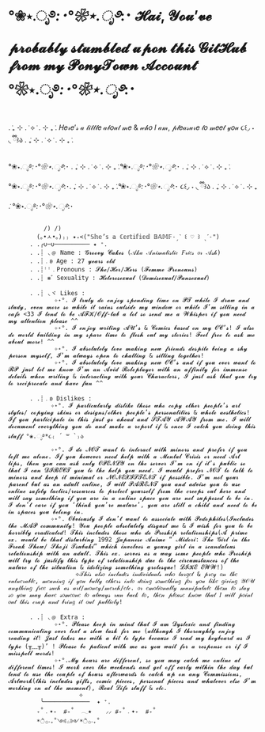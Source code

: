 # °❀⋆.ೃ࿔*:･°❀⋆.ೃ࿔*:･ 𝓗𝓪𝓲, 𝓨𝓸𝓾’𝓿𝓮 𝓹𝓻𝓸𝓫𝓪𝓫𝓵𝔂 𝓼𝓽𝓾𝓶𝓫𝓵𝓮𝓭 𝓾𝓹𝓸𝓷 𝓽𝓱𝓲𝓼 𝓖𝓲𝓽𝓗𝓾𝓫 𝓯𝓻𝓸𝓶 𝓶𝔂 𝓟𝓸𝓷𝔂𝓣𝓸𝔀𝓷 𝓐𝓬𝓬𝓸𝓾𝓷𝓽 °❀⋆.ೃ࿔*:･°❀⋆.ೃ࿔*:･

 . ݁₊ ⊹ . ݁ ⟡ ݁ . ⊹ ₊ ݁. 𝐻𝑒𝓇𝑒’𝓈 𝒶 𝓁𝒾𝓉𝓉𝓁𝑒 𝒶𝒷𝑜𝓊𝓉 𝓂𝑒 & 𝓌𝒽𝑜 𝐼 𝒶𝓂, 𝓅𝓁𝑒𝒶𝓈𝓊𝓇𝑒 𝓉𝑜 𝓂𝑒𝑒𝓉 𝓎𝑜𝓊 ૮꒰◞ ˕ ◟ ྀི꒱ა . ݁₊ ⊹ . ݁ ⟡ ݁ . ⊹ ₊ ݁. 
 
°❀⋆.ೃ࿔*:･°❀⋆.ೃ࿔*:･ . ݁₊ ⊹ . ݁ ⟡ ݁ . ⊹ ₊ ݁.°❀⋆.ೃ࿔*:･°❀⋆.ೃ࿔*:･ . ݁₊ ⊹ . ݁ ⟡ ݁ . ⊹ ₊ ݁.  °❀⋆.ೃ࿔*:･°❀⋆.ೃ࿔*:･. ݁₊ ⊹ . ݁ ⟡ ݁ . ⊹ ₊ ݁.°❀⋆.ೃ࿔*:･°❀⋆.ೃ࿔*:･ ૮꒰◞ ˕ ◟ ྀི꒱ა . ݁₊ ⊹ . ݁ ⟡ ݁ . ⊹ ₊ ݁. °❀⋆.ೃ࿔*:･°❀⋆.ೃ࿔*:･  
          
              /) /)
            (｡•ㅅ•｡)₎₎ ✦₊<("𝕊𝕙𝕖’𝕤 𝕒 ℂ𝕖𝕣𝕥𝕚𝕗𝕚𝕖𝕕 𝔹𝔸𝕄𝔽˗ˏˋ ꒰ ♡ ꒱ ˎˊ˗")
          . .╭∪─∪────────── ✦ ⁺.
          . .┊ ◟﹫ Name : 𝓖𝓻𝓸𝓸𝓿𝔂 𝓒𝓪𝓴𝓮𝓼 (𝒜𝓀𝒶 𝒜𝓃𝒾𝓂𝒶𝓁𝒾𝓈𝓉𝒾𝒸 𝐹𝓇𝒾𝑒𝓈 𝑜𝓇 𝒜𝓈𝒽)
          . .┊﹒𐐪 Age : 27 𝔂𝓮𝓪𝓻𝓼 𝓸𝓵𝓭
          . .┊ꜝꜝ﹒Pronouns : 𝓢𝓱𝓮/𝓗𝓮𝓻/𝓗𝓮𝓻𝓼 (𝓕𝓮𝓶𝓶𝓮 𝓟𝓻𝓸𝓷𝓸𝓾𝓷𝓼)
          . .┊ ⨳゛Sexuality : 𝓗𝓮𝓽𝓮𝓻𝓸𝓼𝓮𝔁𝓾𝓪𝓵 (𝓓𝓮𝓶𝓲𝓼𝓮𝔁𝓾𝓪𝓵/𝓟𝓪𝓷𝓼𝓮𝔁𝓾𝓪𝓵)
          
          . .┊ ◟ヾ Likes : 
                 ✧˖°. 𝓘 𝓽𝓻𝓾𝓵𝔂 𝓭𝓸 𝓮𝓷𝓳𝓸𝔂 𝓼𝓹𝓮𝓷𝓭𝓲𝓷𝓰 𝓽𝓲𝓶𝓮 𝓸𝓷 𝓟𝓣 𝔀𝓱𝓲𝓵𝓮 𝓘 𝓭𝓻𝓪𝔀 𝓪𝓷𝓭 𝓼𝓽𝓾𝓭𝔂, 𝓮𝓿𝓮𝓷 𝓶𝓸𝓻𝓮 𝓼𝓸 𝔀𝓱𝓲𝓵𝓮 𝓲𝓽 𝓻𝓪𝓲𝓷𝓼 𝓸𝓾𝓽𝓼𝓲𝓭𝓮 𝓶𝔂 𝔀𝓲𝓷𝓭𝓸𝔀 𝓸𝓻 𝔀𝓱𝓲𝓵𝓮 𝓘’𝓶 𝓼𝓲𝓽𝓽𝓲𝓷𝓰 𝓲𝓷 𝓪 𝓬𝓪𝓯𝓮 <33 𝓘 𝓽𝓮𝓷𝓭 𝓽𝓸 𝓫𝓮 𝓐𝓕𝓚/𝓞𝓯𝓯-𝓽𝓪𝓫 𝓪 𝓵𝓸𝓽 𝓼𝓸 𝓼𝓮𝓷𝓭 𝓶𝓮 𝓪 𝓦𝓱𝓲𝓼𝓹𝓮𝓻 𝓲𝓯 𝔂𝓸𝓾 𝓷𝓮𝓮𝓭 𝓶𝔂 𝓪𝓽𝓽𝓮𝓷𝓽𝓲𝓸𝓷 𝓹𝓵𝓮𝓪𝓼𝓮 ^^  
                 ✧˖°. 𝓘 𝓮𝓷𝓳𝓸𝔂 𝔀𝓻𝓲𝓽𝓲𝓷𝓰 𝓐𝓤’𝓼 & 𝓒𝓸𝓶𝓲𝓬𝓼 𝓫𝓪𝓼𝓮𝓭 𝓸𝓷 𝓶𝔂 𝓞𝓒’𝓼! 𝓘 𝓪𝓵𝓼𝓸 𝓭𝓸 𝔀𝓸𝓻𝓵𝓭 𝓫𝓾𝓲𝓵𝓭𝓲𝓷𝓰 𝓲𝓷 𝓶𝔂 𝓼𝓹𝓪𝓻𝓮 𝓽𝓲𝓶𝓮 𝓽𝓸 𝓯𝓵𝓮𝓼𝓱 𝓸𝓾𝓽 𝓶𝔂 𝓼𝓽𝓸𝓻𝓲𝓮𝓼! 𝓕𝓮𝓮𝓵 𝓯𝓻𝓮𝓮 𝓽𝓸 𝓪𝓼𝓴 𝓶𝓮 𝓪𝓫𝓸𝓾𝓽 𝓶𝓸𝓻𝓮! ^^
                 ✧˖°. 𝓘 𝓪𝓫𝓼𝓸𝓵𝓾𝓽𝓮𝓵𝔂 𝓵𝓸𝓿𝓮 𝓶𝓪𝓴𝓲𝓷𝓰 𝓷𝓮𝔀 𝓯𝓻𝓲𝓮𝓷𝓭𝓼 𝓭𝓮𝓼𝓹𝓲𝓽𝓮 𝓫𝓮𝓲𝓷𝓰 𝓪 𝓼𝓱𝔂 𝓹𝓮𝓻𝓼𝓸𝓷 𝓶𝔂𝓼𝓮𝓵𝓯, 𝓘’𝓶 𝓪𝓵𝔀𝓪𝔂𝓼 𝓸𝓹𝓮𝓷 𝓽𝓸 𝓬𝓱𝓪𝓽𝓽𝓲𝓷𝓰 & 𝓼𝓲𝓽𝓽𝓲𝓷𝓰 𝓽𝓸𝓰𝓮𝓽𝓱𝓮𝓻!
                 ✧˖°. 𝓘 𝓪𝓫𝓼𝓸𝓵𝓾𝓽𝓮𝓵𝔂 𝓵𝓸𝓿𝓮 𝓶𝓪𝓴𝓲𝓷𝓰 𝓷𝓮𝔀 𝓞𝓒’𝓼 𝓪𝓷𝓭 𝓲𝓯 𝔂𝓸𝓾 𝓮𝓿𝓮𝓻 𝔀𝓪𝓷𝓽 𝓽𝓸 𝓡𝓟 𝓳𝓾𝓼𝓽 𝓵𝓮𝓽 𝓶𝓮 𝓴𝓷𝓸𝔀 𝓘’𝓶 𝓪𝓷 𝓐𝓿𝓲𝓭 𝓡𝓸𝓵𝓮𝓹𝓵𝓪𝔂𝓮𝓻 𝔀𝓲𝓽𝓱 𝓪𝓷 𝓪𝓯𝓯𝓲𝓷𝓲𝓽𝔂 𝓯𝓸𝓻 𝓲𝓶𝓶𝓮𝓷𝓼𝓮 𝓭𝓮𝓽𝓪𝓲𝓵𝓼 𝔀𝓱𝓮𝓷 𝔀𝓻𝓲𝓽𝓲𝓷𝓰 & 𝓲𝓷𝓽𝓮𝓻𝓪𝓬𝓽𝓲𝓷𝓰 𝔀𝓲𝓽𝓱 𝔂𝓸𝓾𝓻 𝓒𝓱𝓪𝓻𝓪𝓬𝓽𝓮𝓻𝓼, 𝓘 𝓳𝓾𝓼𝓽 𝓪𝓼𝓴 𝓽𝓱𝓪𝓽 𝔂𝓸𝓾 𝓽𝓻𝔂 𝓽𝓸 𝓻𝓮𝓬𝓲𝓹𝓻𝓸𝓬𝓪𝓽𝓮 𝓪𝓷𝓭 𝓱𝓪𝓿𝓮 𝓯𝓾𝓷 ^^
                 
          . .┊﹒𐐪 Dislikes : 
                ✧˖°. 𝓘 𝓹𝓪𝓻𝓽𝓲𝓬𝓾𝓵𝓪𝓻𝓵𝔂 𝓭𝓲𝓼𝓵𝓲𝓴𝓮 𝓽𝓱𝓸𝓼𝓮 𝔀𝓱𝓸 𝓬𝓸𝓹𝔂 𝓸𝓽𝓱𝓮𝓻 𝓹𝓮𝓸𝓹𝓵𝓮’𝓼 𝓪𝓻𝓽 𝓼𝓽𝔂𝓵𝓮𝓼/ 𝓬𝓸𝓹𝔂𝓲𝓷𝓰 𝓼𝓴𝓲𝓷𝓼 𝓸𝓻 𝓭𝓮𝓼𝓲𝓰𝓷𝓼/𝓸𝓽𝓱𝓮𝓻 𝓹𝓮𝓸𝓹𝓵𝓮’𝓼 𝓹𝓮𝓻𝓼𝓸𝓷𝓪𝓵𝓲𝓽𝓲𝓮𝓼 & 𝔀𝓱𝓸𝓵𝓮 𝓪𝓮𝓼𝓽𝓱𝓮𝓽𝓲𝓬𝓼! 𝓘𝓯 𝔂𝓸𝓾 𝓹𝓪𝓻𝓽𝓲𝓬𝓲𝓹𝓪𝓽𝓮 𝓲𝓷 𝓽𝓱𝓲𝓼 𝓳𝓾𝓼𝓽 𝓰𝓸 𝓪𝓱𝓮𝓪𝓭 𝓪𝓷𝓭 𝓢𝓣𝓐𝓨 𝓐𝓦𝓐𝓨 𝓯𝓻𝓸𝓶 𝓶𝓮. 𝓘 𝔀𝓲𝓵𝓵 𝓭𝓸𝓬𝓾𝓶𝓮𝓷𝓽 𝓮𝓿𝓮𝓻𝔂𝓽𝓱𝓲𝓷𝓰 𝔂𝓸𝓾 𝓭𝓸 𝓪𝓷𝓭 𝓶𝓪𝓴𝓮 𝓪 𝓻𝓮𝓹𝓸𝓻𝓽 𝓲𝓯 & 𝓸𝓷𝓬𝓮 𝓘 𝓬𝓪𝓽𝓬𝓱 𝔂𝓸𝓾 𝓭𝓸𝓲𝓷𝓰 𝓽𝓱𝓲𝓼 𝓼𝓽𝓾𝓯𝓯 °❀.ೃ࿔*૮₍ ´ ꒳ `₎ა
                ✧˖°. 𝓘 𝓭𝓸 𝓝𝓞𝓣 𝔀𝓪𝓷𝓽 𝓽𝓸 𝓲𝓷𝓽𝓮𝓻𝓪𝓬𝓽 𝔀𝓲𝓽𝓱 𝓶𝓲𝓷𝓸𝓻𝓼 𝓪𝓷𝓭 𝓹𝓻𝓮𝓯𝓮𝓻 𝓲𝓯 𝔂𝓸𝓾 𝓵𝓮𝓯𝓽 𝓶𝓮 𝓪𝓵𝓸𝓷𝓮. 𝓘𝓯 𝔂𝓸𝓾 𝓱𝓸𝔀𝓮𝓿𝓮𝓻 𝓷𝓮𝓮𝓭 𝓱𝓮𝓵𝓹 𝔀𝓲𝓽𝓱 𝓪 𝓜𝓮𝓷𝓽𝓪𝓵 𝓒𝓻𝓲𝓼𝓲𝓼 𝓸𝓻 𝓷𝓮𝓮𝓭 𝓐𝓻𝓽 𝓽𝓲𝓹𝓼, 𝓽𝓱𝓮𝓷 𝔂𝓸𝓾 𝓬𝓪𝓷 𝓪𝓼𝓴 𝓸𝓷𝓵𝔂 𝓞𝓟𝓔𝓝𝓛𝓨 𝓸𝓷 𝓽𝓱𝓮 𝓼𝓮𝓻𝓿𝓮𝓻 𝓘’𝓶 𝓸𝓷 𝓲𝓯 𝓲𝓽’𝓼 𝓹𝓾𝓫𝓵𝓲𝓬 𝓼𝓸 𝓽𝓱𝓪𝓽 𝓘 𝓬𝓪𝓷 𝓓𝓘𝓡𝓔𝓒𝓣 𝔂𝓸𝓾 𝓽𝓸 𝓽𝓱𝓮 𝓱𝓮𝓵𝓹 𝔂𝓸𝓾 𝓷𝓮𝓮𝓭. 𝓘 𝔀𝓸𝓾𝓵𝓭 𝓹𝓻𝓮𝓯𝓮𝓻 𝓝𝓞𝓣 𝓽𝓸 𝓽𝓪𝓵𝓴 𝓽𝓸 𝓶𝓲𝓷𝓸𝓻𝓼 𝓪𝓷𝓭 𝓴𝓮𝓮𝓹 𝓲𝓽 𝓶𝓲𝓷𝓲𝓶𝓪𝓵 𝓸𝓻 𝓝𝓞𝓝𝓔𝓧𝓘𝓢𝓣𝓔𝓝𝓣 𝓲𝓯 𝓹𝓸𝓼𝓼𝓲𝓫𝓵𝓮. 𝓘’𝓶 𝓷𝓸𝓽 𝔂𝓸𝓾𝓻 𝓹𝓪𝓻𝓮𝓷𝓽 𝓫𝓾𝓽 𝓪𝓼 𝓪𝓷 𝓪𝓭𝓾𝓵𝓽 𝓸𝓷𝓵𝓲𝓷𝓮, 𝓘 𝔀𝓲𝓵𝓵 𝓟𝓐𝓡𝓔𝓝𝓣 𝔂𝓸𝓾 𝓪𝓷𝓭 𝓪𝓭𝓿𝓲𝓼𝓮 𝔂𝓸𝓾 𝓽𝓸 𝓾𝓼𝓮 𝓸𝓷𝓵𝓲𝓷𝓮 𝓼𝓪𝓯𝓮𝓽𝔂 𝓽𝓪𝓬𝓽𝓲𝓬𝓼/𝓻𝓮𝓼𝓸𝓾𝓻𝓬𝓮𝓼 𝓽𝓸 𝓹𝓻𝓸𝓽𝓮𝓬𝓽 𝔂𝓸𝓾𝓻𝓼𝓮𝓵𝓯 𝓯𝓻𝓸𝓶 𝓽𝓱𝓮 𝓬𝓻𝓮𝓮𝓹𝓼 𝓸𝓾𝓽 𝓱𝓮𝓻𝓮 𝓪𝓷𝓭 𝔀𝓲𝓵𝓵 𝓼𝓪𝔂 𝓼𝓸𝓶𝓮𝓽𝓱𝓲𝓷𝓰 𝓲𝓯 𝔂𝓸𝓾 𝓪𝓻𝓮 𝓲𝓷 𝓪 𝓸𝓷𝓵𝓲𝓷𝓮 𝓼𝓹𝓪𝓬𝓮 𝔂𝓸𝓾 𝓪𝓻𝓮 𝓷𝓸𝓽 𝓼𝓾𝓹𝓹𝓸𝓼𝓮𝓭 𝓽𝓸 𝓫𝓮 𝓲𝓷. 𝓘 𝓭𝓸𝓷’𝓽 𝓬𝓪𝓻𝓮 𝓲𝓯 𝔂𝓸𝓾 ‘𝓽𝓱𝓲𝓷𝓴 𝔂𝓸𝓾’𝓻𝓮 𝓶𝓪𝓽𝓾𝓻𝓮’, 𝔂𝓸𝓾 𝓪𝓻𝓮 𝓼𝓽𝓲𝓵𝓵 𝓪 𝓬𝓱𝓲𝓵𝓭 𝓪𝓷𝓭 𝓷𝓮𝓮𝓭 𝓽𝓸 𝓫𝓮 𝓲𝓷 𝓼𝓹𝓪𝓬𝓮𝓼 𝔂𝓸𝓾 𝓫𝓮𝓵𝓸𝓷𝓰 𝓲𝓷.
                ✧˖°. 𝓞𝓫𝓿𝓲𝓸𝓾𝓼𝓵𝔂 𝓘 𝓭𝓸𝓷’𝓽 𝔀𝓪𝓷𝓽 𝓽𝓸 𝓪𝓼𝓼𝓸𝓬𝓲𝓪𝓽𝓮 𝔀𝓲𝓽𝓱 𝓟𝓮𝓭𝓸𝓹𝓱𝓲𝓵𝓮𝓼(𝓘𝓷𝓬𝓵𝓾𝓭𝓮𝓼 𝓽𝓱𝓮 𝓜𝓐𝓟 𝓬𝓸𝓶𝓶𝓾𝓷𝓲𝓽𝔂! 𝓨𝓸𝓾 𝓹𝓮𝓸𝓹𝓵𝓮 𝓪𝓫𝓼𝓸𝓵𝓾𝓽𝓮𝓵𝔂 𝓭𝓲𝓼𝓰𝓾𝓼𝓽 𝓶𝓮 & 𝓘 𝔀𝓲𝓼𝓱 𝓯𝓸𝓻 𝔂𝓸𝓾 𝓽𝓸 𝓫𝓮 𝓱𝓸𝓻𝓻𝓲𝓫𝓵𝔂 𝓮𝓻𝓪𝓭𝓲𝓬𝓪𝓽𝓮𝓭! 𝓣𝓱𝓲𝓼 𝓲𝓷𝓬𝓵𝓾𝓭𝓮𝓼 𝓽𝓱𝓸𝓼𝓮 𝔀𝓱𝓸 𝓭𝓸 𝓟𝓻𝓸𝓼𝓱𝓲𝓹 𝓻𝓮𝓵𝓪𝓽𝓲𝓸𝓷𝓼𝓱𝓲𝓹𝓼(𝓐 𝓹𝓻𝓲𝓶𝓮 𝓮𝔁. 𝔀𝓸𝓾𝓵𝓭 𝓫𝓮 𝓽𝓱𝓪𝓽 𝓭𝓲𝓼𝓽𝓾𝓻𝓫𝓲𝓷𝓰 1992 𝓙𝓪𝓹𝓪𝓷𝓮𝓼𝓮 𝓐𝓷𝓲𝓶𝓮 “ 𝓜𝓲𝓭𝓸𝓻𝓲: 𝓣𝓱𝓮 𝓖𝓲𝓻𝓵 𝓲𝓷 𝓽𝓱𝓮 𝓕𝓻𝓮𝓪𝓴 𝓢𝓱𝓸𝔀/ 𝓢𝓱𝓸𝓳𝓲 𝓣𝓼𝓾𝓫𝓪𝓴𝓲” 𝔀𝓱𝓲𝓬𝓱 𝓲𝓷𝓿𝓸𝓵𝓿𝓮𝓼 𝓪 𝔂𝓸𝓾𝓷𝓰 𝓰𝓲𝓻𝓵 𝓲𝓷 𝓪 𝓼𝓬𝓪𝓷𝓭𝓪𝓵𝓸𝓾𝓼 𝓻𝓮𝓵𝓪𝓽𝓲𝓸𝓷𝓼𝓱𝓲𝓹 𝔀𝓲𝓽𝓱 𝓪𝓷 𝓪𝓭𝓾𝓵𝓽. 𝓣𝓱𝓲𝓼 𝓮𝔁. 𝓼𝓮𝓻𝓿𝓮𝓼 𝓪𝓼 𝓪 𝔀𝓪𝔂 𝓼𝓸𝓶𝓮 𝓹𝓮𝓸𝓹𝓵𝓮 𝔀𝓱𝓸 𝓟𝓻𝓸𝓼𝓱𝓲𝓹 𝔀𝓲𝓵𝓵 𝓽𝓻𝔂 𝓽𝓸 𝓳𝓾𝓼𝓽𝓲𝓯𝔂 𝓽𝓱𝓲𝓼 𝓽𝔂𝓹𝓮 𝓸𝓯 𝓻𝓮𝓵𝓪𝓽𝓲𝓸𝓷𝓼𝓱𝓲𝓹 𝓭𝓾𝓮 𝓽𝓸 𝓽𝓱𝓮 𝓬𝓲𝓻𝓬𝓾𝓶𝓼𝓽𝓪𝓷𝓬𝓮𝓼 𝓸𝓯 𝓽𝓱𝓮 𝓷𝓪𝓽𝓾𝓻𝓮 𝓸𝓯 𝓽𝓱𝓮 𝓼𝓲𝓽𝓾𝓪𝓽𝓲𝓸𝓷 & 𝓲𝓭𝓸𝓵𝓲𝔃𝓲𝓷𝓰 𝓼𝓸𝓶𝓮𝓽𝓱𝓲𝓷𝓰 𝓰𝓻𝓸𝓽𝓮𝓼𝓺𝓾𝓮! 𝓛𝓘𝓚𝓔 𝓔𝓦𝓦!)
                       ⟡𝒯𝒽𝒾𝓈 𝒶𝓁𝓈𝑜 𝒾𝓃𝒸𝓁𝓊𝒹𝑒𝓈 𝒾𝓃𝒹𝒾𝓋𝒾𝒹𝓊𝒶𝓁𝓈 𝓌𝒽𝑜 𝓉𝒶𝓇𝑔𝑒𝓉 & 𝓅𝓇𝑒𝓎 𝑜𝓃 𝓉𝒽𝑒 𝓋𝓊𝓁𝓃𝑒𝓇𝒶𝒷𝓁𝑒, 𝓂𝑒𝒶𝓃𝒾𝓃𝑔 𝒾𝒻 𝓎𝑜𝓊 𝒷𝓊𝓁𝓁𝓎 𝑜𝓉𝒽𝑒𝓇𝓈 𝒾𝓃𝓉𝑜 𝒹𝑜𝒾𝓃𝑔 𝓈𝑜𝓂𝑒𝓉𝒽𝒾𝓃𝑔 𝒻𝑜𝓇 𝓎𝑜𝓊 𝓁𝒾𝓀𝑒 𝑔𝒾𝓋𝒾𝓃𝑔 𝒴𝒪𝒰  𝒶𝓃𝓎𝓉𝒽𝒾𝓃𝑔 𝒻𝓇𝑒𝑒 𝓈𝓊𝒸𝒽 𝒶𝓈 𝒶𝓇𝓉/𝓂𝑜𝓃𝑒𝓎/𝓂𝑒𝓇𝒸𝒽/𝑒𝓉𝒸. 𝑜𝓇 𝑒𝓂𝑜𝓉𝒾𝑜𝓃𝒶𝓁𝓁𝓎 𝓂𝒶𝓃𝒾𝓅𝓊𝓁𝒶𝓉𝑒 𝓉𝒽𝑒𝓂 𝓉𝑜 𝓈𝓉𝒶𝓎 𝓈𝑜 𝓎𝑜𝓊 𝓂𝒶𝓎 𝒽𝒶𝓋𝑒 𝓈𝑜𝓂𝑒𝑜𝓃𝑒 𝓉𝑜 𝒶𝓁𝓌𝒶𝓎𝓈 𝓇𝓊𝓃 𝒷𝒶𝒸𝓀 𝓉𝑜, 𝓉𝒽𝑒𝓃 𝓅𝓁𝑒𝒶𝓈𝑒 𝓀𝓃𝑜𝓌 𝓉𝒽𝒶𝓉 𝐼 𝓌𝒾𝓁𝓁 𝓅𝑜𝒾𝓃𝓉 𝑜𝓊𝓉 𝓉𝒽𝒾𝓈 𝒸𝓇𝒶𝓅 𝒶𝓃𝒹 𝒷𝓇𝒾𝓃𝑔 𝒾𝓉 𝑜𝓊𝓉 𝓅𝓊𝒷𝓁𝒾𝒸𝓁𝓎!
                       
          . .┊ ◟﹫ Extra : 
                 ✧˖°. 𝓟𝓵𝓮𝓪𝓼𝓮 𝓴𝓮𝓮𝓹 𝓲𝓷 𝓶𝓲𝓷𝓭 𝓽𝓱𝓪𝓽 𝓘 𝓪𝓶 𝓓𝔂𝓼𝓵𝓮𝔁𝓲𝓬 𝓪𝓷𝓭 𝓯𝓲𝓷𝓭𝓲𝓷𝓰 𝓬𝓸𝓶𝓶𝓾𝓷𝓲𝓬𝓪𝓽𝓲𝓷𝓰 𝓸𝓿𝓮𝓻 𝓽𝓮𝔁𝓽 𝓪 𝓼𝓵𝓸𝔀 𝓽𝓪𝓼𝓴 𝓯𝓸𝓻 𝓶𝓮 (𝓪𝓵𝓽𝓱𝓸𝓾𝓰𝓱 𝓘 𝓽𝓱𝓸𝓻𝓸𝓾𝓰𝓱𝓵𝔂 𝓮𝓷𝓳𝓸𝔂 𝓻𝓮𝓪𝓭𝓲𝓷𝓰 𝓲𝓽! 𝓙𝓾𝓼𝓽 𝓽𝓪𝓴𝓮𝓼 𝓶𝓮 𝔀𝓲𝓽𝓱 𝓪 𝓫𝓲𝓽 𝓽𝓸 𝓽𝔂𝓹𝓮 𝓫𝓮𝓬𝓪𝓾𝓼𝓮 𝓘 𝓻𝓮𝓪𝓭 𝓶𝔂 𝓴𝓮𝔂𝓫𝓸𝓪𝓻𝓭 𝓪𝓼 𝓘 𝓽𝔂𝓹𝓮 (╥﹏╥)’ ! 𝓟𝓵𝓮𝓪𝓼𝓮 𝓫𝓮 𝓹𝓪𝓽𝓲𝓮𝓷𝓽 𝔀𝓲𝓽𝓱 𝓶𝓮 𝓪𝓼 𝔂𝓸𝓾 𝔀𝓪𝓲𝓽 𝓯𝓸𝓻 𝓪 𝓻𝓮𝓼𝓹𝓸𝓷𝓼𝓮 𝓸𝓻 𝓲𝓯 𝓘 𝓶𝓲𝓼𝓼𝓹𝓮𝓵𝓵 𝔀𝓸𝓻𝓭𝓼!
                 ✧˖°.𝓜𝔂 𝓱𝓸𝓾𝓻𝓼 𝓪𝓻𝓮 𝓭𝓲𝓯𝓯𝓮𝓻𝓮𝓷𝓽, 𝓼𝓸 𝔂𝓸𝓾 𝓶𝓪𝔂 𝓬𝓪𝓽𝓬𝓱 𝓶𝓮 𝓸𝓷𝓵𝓲𝓷𝓮 𝓪𝓽 𝓭𝓲𝓯𝓯𝓮𝓻𝓮𝓷𝓽 𝓽𝓲𝓶𝓮𝓼! 𝓘 𝔀𝓸𝓻𝓴 𝓸𝓿𝓮𝓻 𝓽𝓱𝓮 𝔀𝓮𝓮𝓴𝓮𝓷𝓭𝓼 𝓪𝓷𝓭 𝓰𝓮𝓽 𝓸𝓯𝓯 𝓮𝓪𝓻𝓵𝔂 𝔀𝓲𝓽𝓱𝓲𝓷 𝓽𝓱𝓮 𝓭𝓪𝔂 𝓫𝓾𝓽 𝓽𝓮𝓷𝓭 𝓽𝓸 𝓾𝓼𝓮 𝓽𝓱𝓮 𝓬𝓸𝓾𝓹𝓵𝓮 𝓸𝓯 𝓱𝓸𝓾𝓻𝓼 𝓪𝓯𝓽𝓮𝓻𝔀𝓪𝓻𝓭𝓼 𝓽𝓸 𝓬𝓪𝓽𝓬𝓱 𝓾𝓹 𝓸𝓷 𝓪𝓷𝔂 𝓒𝓸𝓶𝓶𝓲𝓼𝓼𝓲𝓸𝓷𝓼, 𝓐𝓻𝓽𝔀𝓸𝓻𝓴(𝓽𝓱𝓲𝓼 𝓲𝓷𝓬𝓵𝓾𝓭𝓮𝓼 𝓰𝓲𝓯𝓽𝓼, 𝓬𝓸𝓶𝓲𝓬 𝓹𝓲𝓮𝓬𝓮𝓼, 𝓹𝓮𝓻𝓼𝓸𝓷𝓪𝓵 𝓹𝓲𝓮𝓬𝓮𝓼 𝓪𝓷𝓭 𝔀𝓱𝓪𝓽𝓮𝓿𝓮𝓻 𝓮𝓵𝓼𝓮 𝓘’𝓶 𝔀𝓸𝓻𝓴𝓲𝓷𝓰 𝓸𝓷 𝓪𝓽 𝓽𝓱𝓮 𝓶𝓸𝓶𝓮𝓷𝓽), 𝓡𝓮𝓪𝓵 𝓛𝓲𝓯𝓮 𝓼𝓽𝓾𝓯𝓯 & 𝓮𝓽𝓬. 
                        ⟡
             ╰─────────────  ✦ ⁺.
            ₊˚﹒✦₊  ⧣₊˚  𓂃★    ⸝⸝ ⧣₊˚﹒✦₊  ⧣₊˚
            *ੈ✩‧₊˚༺☆༻*ੈ✩‧₊˚
